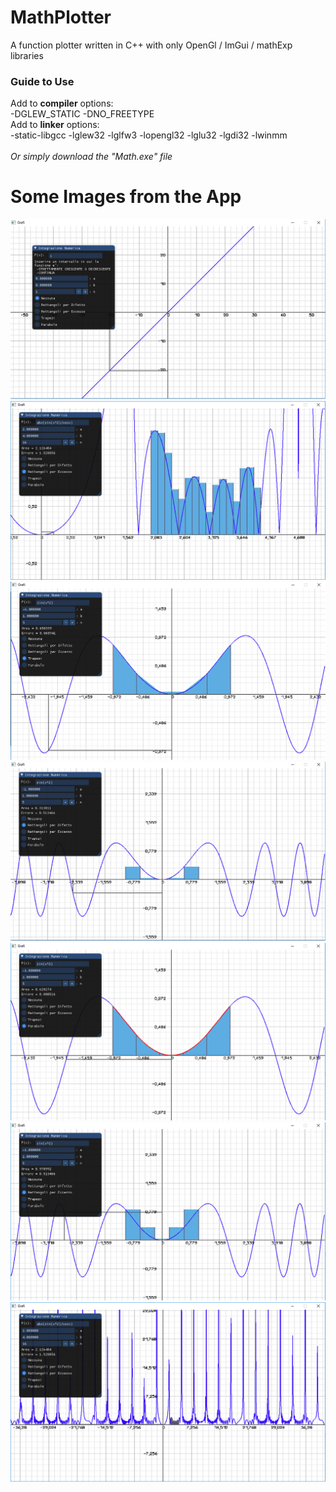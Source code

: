 # MathPlotter
A function plotter written in C++ with only OpenGl / ImGui / mathExp libraries

### Guide to Use
Add to **compiler** options:<br>
-DGLEW_STATIC -DNO_FREETYPE<br>
Add to **linker** options:<br>
-static-libgcc -lglew32 -lglfw3 -lopengl32 -lglu32 -lgdi32 -lwinmm<br><br>
_Or simply download the "Math.exe" file_<br>

# Some Images from the App
![alt text](https://github.com/DavDag/MathPlotter/blob/master/images/1.PNG)
![alt text](https://github.com/DavDag/MathPlotter/blob/master/images/7.PNG)
![alt text](https://github.com/DavDag/MathPlotter/blob/master/images/4.PNG)
![alt text](https://github.com/DavDag/MathPlotter/blob/master/images/2.PNG)
![alt text](https://github.com/DavDag/MathPlotter/blob/master/images/5.PNG)
![alt text](https://github.com/DavDag/MathPlotter/blob/master/images/3.PNG)
![alt text](https://github.com/DavDag/MathPlotter/blob/master/images/6.PNG)
